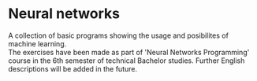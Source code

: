 # Neural networks

A collection of basic programs showing the usage and posibilites of machine learning.  
The exercises have been made as part of 'Neural Networks Programming' course in the 6th semester of technical Bachelor studies. Further English descriptions will be added in the future.  
